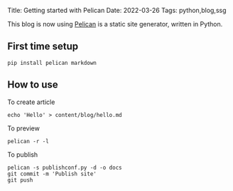Title: Getting started with Pelican
Date: 2022-03-26
Tags: python,blog,ssg

This blog is now using [Pelican](https://getpelican.com/) is a static site generator, written in Python.

## First time setup

	pip install pelican markdown

## How to use

To create article
	
	echo 'Hello' > content/blog/hello.md

To preview

	pelican -r -l

To publish

	pelican -s publishconf.py -d -o docs
	git commit -m 'Publish site'
	git push
